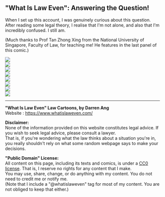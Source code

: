 ## "What Is Law Even": Answering the Question!
When I set up this account, I was genuinely curious about this question. After reading some legal theory, I realise that I'm not alone, and also that I'm incredibly confused. I still am.

(Much thanks to Prof Tan Zhong Xing from the National University of Singapore, Faculty of Law, for teaching me! He features in the last panel of this comic.)

![](what-is-law-even-1.jpg)  
![](what-is-law-even-2.jpg)  
![](what-is-law-even-3.jpg)  
![](what-is-law-even-4.jpg)  
![](what-is-law-even-5.jpg)  
![](what-is-law-even-6.jpg)  
![](what-is-law-even-7.jpg)  
![](what-is-law-even-8.jpg)  

--- 

**"What Is Law Even" Law Cartoons, by Darren Ang**  
Website : <https://www.whatislaweven.com/>

**Disclaimer:**  
None of the information provided on this website constitutes legal advice. If you wish to seek legal advice, please consult a lawyer.  
That is, if you're wondering what the law thinks about a situation you're in, you really shouldn't rely on what some random webpage says to make your decisions.  

**"Public Domain" License:**  
All content on this page, including its texts and comics, is under a [CC0 license](https://creativecommons.org/share-your-work/public-domain/cc0/). That is, I reserve no rights for any content that I make.   
You may use, share, change, or do anything with my content. You do not need to credit me or notify me.  
(Note that I include a "@whatislaweven" tag for most of my content. You are not obliged to keep that either.)   
